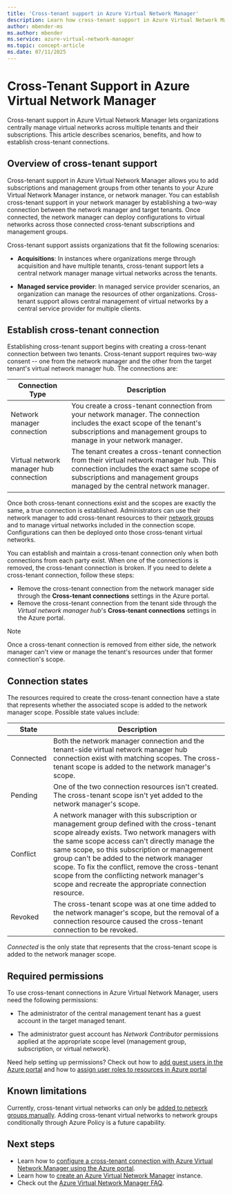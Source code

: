 ```yaml
---
title: 'Cross-tenant support in Azure Virtual Network Manager'
description: Learn how cross-tenant support in Azure Virtual Network Manager helps manage virtual networks across multiple tenants. Explore scenarios and benefits.
author: mbender-ms    
ms.author: mbender
ms.service: azure-virtual-network-manager
ms.topic: concept-article
ms.date: 07/11/2025
---
```



# Cross-Tenant Support in Azure Virtual Network Manager

Cross-tenant support in Azure Virtual Network Manager lets organizations centrally manage virtual networks across multiple tenants and their subscriptions. This article describes scenarios, benefits, and how to establish cross-tenant connections.

## Overview of cross-tenant support

Cross-tenant support in Azure Virtual Network Manager allows you to add subscriptions and management groups from other tenants to your Azure Virtual Network Manager instance, or network manager. You can establish cross-tenant support in your network manager by establishing a two-way connection between the network manager and target tenants. Once connected, the network manager can deploy configurations to virtual networks across those connected cross-tenant subscriptions and management groups.

Cross-tenant support assists organizations that fit the following scenarios:

- **Acquisitions**: In instances where organizations merge through acquisition and have multiple tenants, cross-tenant support lets a central network manager manage virtual networks across the tenants.

- **Managed service provider**: In managed service provider scenarios, an organization can manage the resources of other organizations. Cross-tenant support allows central management of virtual networks by a central service provider for multiple clients.

## Establish cross-tenant connection 

Establishing cross-tenant support begins with creating a cross-tenant connection between two tenants. Cross-tenant support requires two-way consent -- one from the network manager and the other from the target tenant's virtual network manager hub. The connections are:

| Connection Type | Description |
|----------------|-------------|
| Network manager connection | You create a cross-tenant connection from your network manager. The connection includes the exact scope of the tenant's subscriptions and management groups to manage in your network manager. |
| Virtual network manager hub connection | The tenant creates a cross-tenant connection from their virtual network manager hub. This connection includes the exact same scope of subscriptions and management groups managed by the central network manager. |

Once both cross-tenant connections exist and the scopes are exactly the same, a true connection is established. Administrators can use their network manager to add cross-tenant resources to their [network groups](concept-network-groups.md) and to manage virtual networks included in the connection scope. Configurations can then be deployed onto those cross-tenant virtual networks.

You can establish and maintain a cross-tenant connection only when both connections from each party exist. When one of the connections is removed, the cross-tenant connection is broken. If you need to delete a cross-tenant connection, follow these steps:

- Remove the cross-tenant connection from the network manager side through the **Cross-tenant connections** settings in the Azure portal.
- Remove the cross-tenant connection from the tenant side through the *Virtual network manager hub*'s **Cross-tenant connections** settings in the Azure portal.

> [!NOTE] 
> Once a cross-tenant connection is removed from either side, the network manager can't view or manage the tenant's resources under that former connection's scope.

## Connection states
The resources required to create the cross-tenant connection have a state that represents whether the associated scope is added to the network manager scope. Possible state values include:

| State | Description |
|-------|-------------|
| Connected | Both the network manager connection and the tenant-side virtual network manager hub connection exist with matching scopes. The cross-tenant scope is added to the network manager's scope. |
| Pending | One of the two connection resources isn't created. The cross-tenant scope isn't yet added to the network manager's scope. |
| Conflict | A network manager with this subscription or management group defined with the cross-tenant scope already exists. Two network managers with the same scope access can't directly manage the same scope, so this subscription or management group can't be added to the network manager scope. To fix the conflict, remove the cross-tenant scope from the conflicting network manager's scope and recreate the appropriate connection resource. |
| Revoked | The cross-tenant scope was at one time added to the network manager's scope, but the removal of a connection resource caused the cross-tenant connection to be revoked. |

*Connected* is the only state that represents that the cross-tenant scope is added to the network manager scope.

## Required permissions 

To use cross-tenant connections in Azure Virtual Network Manager, users need the following permissions: 

- The administrator of the central management tenant has a guest account in the target managed tenant. 

- The administrator guest account has *Network Contributor* permissions applied at the appropriate scope level (management group, subscription, or virtual network).

Need help setting up permissions? Check out how to [add guest users in the Azure portal](../active-directory/external-identities/b2b-quickstart-add-guest-users-portal.md) and how to [assign user roles to resources in Azure portal](/azure/role-based-access-control/role-assignments-portal) 

## Known limitations 

Currently, cross-tenant virtual networks can only be [added to network groups manually](concept-network-groups.md#static-membership). Adding cross-tenant virtual networks to network groups conditionally through Azure Policy is a future capability.

## Next steps 
- Learn how to [configure a cross-tenant connection with Azure Virtual Network Manager using the Azure portal](how-to-configure-cross-tenant-portal.md).
- Learn how to [create an Azure Virtual Network Manager](./create-virtual-network-manager-portal.md) instance.
- Check out the [Azure Virtual Network Manager FAQ](faq.md).
